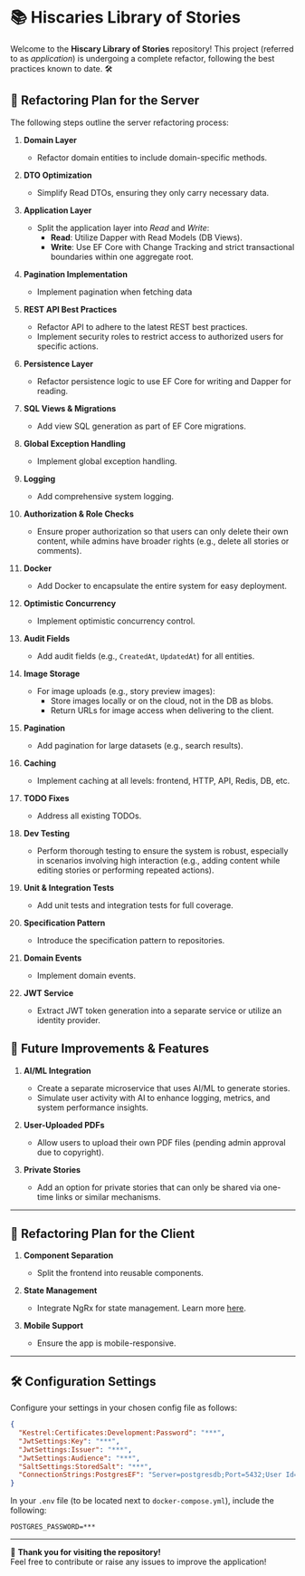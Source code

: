 # 📚 Hiscaries Library of Stories
Welcome to the **Hiscary Library of Stories** repository! This project (referred to as *application*) is undergoing a complete refactor, following the best practices known to date. 🛠️

## 🚀 Refactoring Plan for the Server
The following steps outline the server refactoring process:

1. **Domain Layer**  
   - Refactor domain entities to include domain-specific methods.

5. **DTO Optimization**  
   - Simplify Read DTOs, ensuring they only carry necessary data.
  
6. **Application Layer**  
   - Split the application layer into *Read* and *Write*:  
     - **Read**: Utilize Dapper with Read Models (DB Views).  
     - **Write**: Use EF Core with Change Tracking and strict transactional boundaries within one aggregate root.
  
7. **Pagination Implementation**  
   - Implement pagination when fetching data
  
8. **REST API Best Practices**  
   - Refactor API to adhere to the latest REST best practices.  
   - Implement security roles to restrict access to authorized users for specific actions.

9. **Persistence Layer**  
   - Refactor persistence logic to use EF Core for writing and Dapper for reading.

10. **SQL Views & Migrations**  
    - Add view SQL generation as part of EF Core migrations.

11. **Global Exception Handling**  
    - Implement global exception handling.

12. **Logging**  
    - Add comprehensive system logging.

13. **Authorization & Role Checks**  
    - Ensure proper authorization so that users can only delete their own content, while admins have broader rights (e.g., delete all stories or comments).

14. **Docker**  
    - Add Docker to encapsulate the entire system for easy deployment.

15. **Optimistic Concurrency**  
    - Implement optimistic concurrency control.

16. **Audit Fields**  
    - Add audit fields (e.g., `CreatedAt`, `UpdatedAt`) for all entities.

17. **Image Storage**  
    - For image uploads (e.g., story preview images):  
      - Store images locally or on the cloud, not in the DB as blobs.  
      - Return URLs for image access when delivering to the client.

18. **Pagination**  
    - Add pagination for large datasets (e.g., search results).

19. **Caching**  
    - Implement caching at all levels: frontend, HTTP, API, Redis, DB, etc.

20. **TODO Fixes**  
    - Address all existing TODOs.

21. **Dev Testing**  
    - Perform thorough testing to ensure the system is robust, especially in scenarios involving high interaction (e.g., adding content while editing stories or performing repeated actions).

22. **Unit & Integration Tests**  
    - Add unit tests and integration tests for full coverage.

23. **Specification Pattern**  
    - Introduce the specification pattern to repositories.

24. **Domain Events**  
    - Implement domain events.

25. **JWT Service**  
    - Extract JWT token generation into a separate service or utilize an identity provider.

## 🌟 Future Improvements & Features
1. **AI/ML Integration**  
   - Create a separate microservice that uses AI/ML to generate stories.  
   - Simulate user activity with AI to enhance logging, metrics, and system performance insights.

2. **User-Uploaded PDFs**  
   - Allow users to upload their own PDF files (pending admin approval due to copyright).

3. **Private Stories**  
   - Add an option for private stories that can only be shared via one-time links or similar mechanisms.

---

## 🎨 Refactoring Plan for the Client
1. **Component Separation**  
   - Split the frontend into reusable components.

2. **State Management**  
   - Integrate NgRx for state management. Learn more [here](https://ngrx.io/guide/store).

3. **Mobile Support**  
   - Ensure the app is mobile-responsive.

---

## 🛠️ Configuration Settings
Configure your settings in your chosen config file as follows:

```json
{
  "Kestrel:Certificates:Development:Password": "***",
  "JwtSettings:Key": "***",
  "JwtSettings:Issuer": "***",
  "JwtSettings:Audience": "***",
  "SaltSettings:StoredSalt": "***",
  "ConnectionStrings:PostgresEF": "Server=postgresdb;Port=5432;User Id=postgres;Password=***;Database=hiscarydbef;Include Error Detail=true;"
}
```

In your `.env` file (to be located next to `docker-compose.yml`), include the following:
```
POSTGRES_PASSWORD=***
```

---

🎉 **Thank you for visiting the repository!**  
Feel free to contribute or raise any issues to improve the application!
